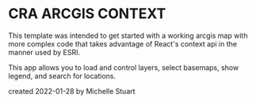 # CRA ARCGIS CONTEXT 

This template was intended to get started with a working arcgis map with more complex code that takes advantage of React's context api in the manner used by ESRI.

This app allows you to load and control layers, select basemaps, show legend, and search for locations.

created 2022-01-28 by Michelle Stuart